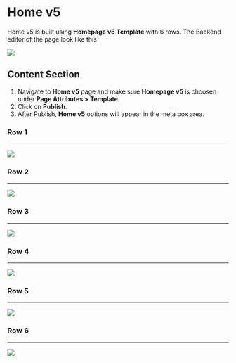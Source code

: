 # Home v5

Home v5 is built using **Homepage v5 Template** with 6 rows. The Backend editor of the page look like this

![](http://transvelo.github.io/docs/pizzaro/images/home-v5-setting.png)

## Content Section

1. Navigate to **Home v5** page and make sure **Homepage v5** is choosen under **Page Attributes > Template**.
2. Click on **Publish**.
3. After Publish, **Home v5** options will appear in the meta box area.

### Row 1
---

![](http://transvelo.github.io/docs/pizzaro/images/home-v5-setting-row-1.png)

### Row 2
---

![](http://transvelo.github.io/docs/pizzaro/images/home-v5-setting-row-2.png)


### Row 3
---

![](http://transvelo.github.io/docs/pizzaro/images/home-v5-setting-row-3.png)

### Row 4
---

![](http://transvelo.github.io/docs/pizzaro/images/home-v5-setting-row-4.png)

### Row 5
---

![](http://transvelo.github.io/docs/pizzaro/images/home-v5-setting-row-5.png)

### Row 6
---

![](http://transvelo.github.io/docs/pizzaro/images/home-v5-setting-row-6.png)
